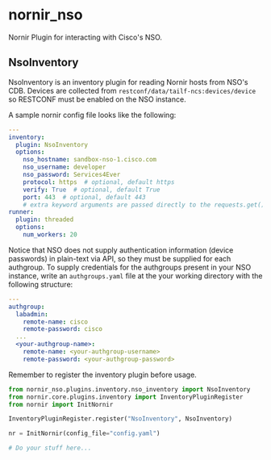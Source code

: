 # nornir_nso
Nornir Plugin for interacting with Cisco's NSO.

## NsoInventory
NsoInventory is an inventory plugin for reading Nornir hosts from
NSO's CDB. Devices are collected from `restconf/data/tailf-ncs:devices/device`
so RESTCONF must be enabled on the NSO instance.

A sample nornir config file looks like the following:

```yaml
---
inventory:
  plugin: NsoInventory
  options:
    nso_hostname: sandbox-nso-1.cisco.com
    nso_username: developer
    nso_password: Services4Ever
    protocol: https  # optional, default https
    verify: True  # optional, default True
    port: 443  # optional, default 443
    # extra keyword arguments are passed directly to the requests.get() call
runner:
  plugin: threaded
  options:
    num_workers: 20
```

Notice that NSO does not supply authentication information (device passwords)
in plain-text via API, so they must be supplied for each authgroup. To supply credentials
for the authgroups present in your NSO instance, write an `authgroups.yaml` file
at the your working directory with the following structure:

```yaml
---
authgroup:
  labadmin:
    remote-name: cisco
    remote-password: cisco
  ...
  <your-authgroup-name>:
    remote-name: <your-authgroup-username>
    remote-password: <your-authgroup-password>
```

Remember to register the inventory plugin before usage.
```python
from nornir_nso.plugins.inventory.nso_inventory import NsoInventory
from nornir.core.plugins.inventory import InventoryPluginRegister
from nornir import InitNornir

InventoryPluginRegister.register("NsoInventory", NsoInventory)

nr = InitNornir(config_file="config.yaml")

# Do your stuff here...
```
